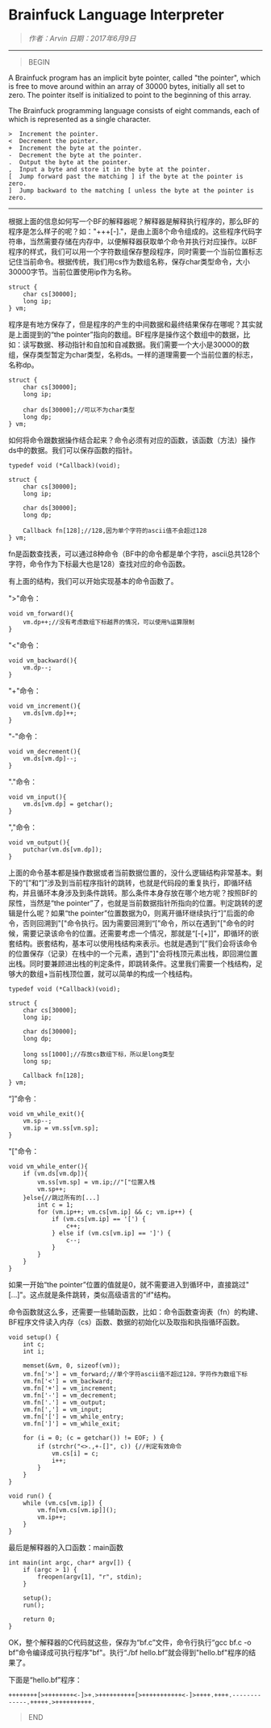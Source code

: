 
# Brainfuck Language Interpreter

> *作者：Arvin 日期：2017年6月9日*

----------------------------------------

>BEGIN

A Brainfuck program has an implicit byte pointer, called "the pointer", which is free to move around within an array of 30000 bytes, initially all set to zero. The pointer itself is initialized to point to the beginning of this array.

The Brainfuck programming language consists of eight commands, each of which is represented as a single character.

    >  Increment the pointer.
    <  Decrement the pointer.
    +  Increment the byte at the pointer.
    -  Decrement the byte at the pointer.
    .  Output the byte at the pointer.
    ,  Input a byte and store it in the byte at the pointer.
    [  Jump forward past the matching ] if the byte at the pointer is zero.
    ]  Jump backward to the matching [ unless the byte at the pointer is zero.

-------------------------------------------

根据上面的信息如何写一个BF的解释器呢？解释器是解释执行程序的，那么BF的程序是怎么样子的呢？如："+++[-]."，是由上面8个命令组成的。这些程序代码字符串，当然需要存储在内存中，以便解释器获取单个命令并执行对应操作。以BF程序的样式，我们可以用一个字符数组保存整段程序，同时需要一个当前位置标志记住当前命令。根据传统，我们用cs作为数组名称，保存char类型命令，大小30000字节。当前位置使用ip作为名称。

    struct {
        char cs[30000];
        long ip;
    } vm;

程序是有地方保存了，但是程序的产生的中间数据和最终结果保存在哪呢？其实就是上面提到的“the pointer”指向的数组。BF程序是操作这个数组中的数据，比如：读写数据、移动指针和自加和自减数据。我们需要一个大小是30000的数组，保存类型暂定为char类型，名称ds。一样的道理需要一个当前位置的标志，名称dp。

    struct {
        char cs[30000];
        long ip;
        
        char ds[30000];//可以不为char类型
        long dp;
    } vm;

如何将命令跟数据操作结合起来？命令必须有对应的函数，该函数（方法）操作ds中的数据。我们可以保存函数的指针。

    typedef void (*Callback)(void);
    
    struct {
        char cs[30000];
        long ip;
        
        char ds[30000];
        long dp;

        Callback fn[128];//128,因为单个字符的ascii值不会超过128
    } vm;

fn是函数查找表，可以通过8种命令（BF中的命令都是单个字符，ascii总共128个字符，命令作为下标最大也是128）查找对应的命令函数。

有上面的结构，我们可以开始实现基本的命令函数了。

">"命令：

    void vm_forward(){
        vm.dp++;//没有考虑数组下标越界的情况，可以使用%运算限制
    }

"<"命令：

    void vm_backward(){
        vm.dp--;
    }

"+"命令：

    void vm_increment(){
        vm.ds[vm.dp]++;
    }

"-"命令：

    void vm_decrement(){
        vm.ds[vm.dp]--;
    }

"."命令：

    void vm_input(){
        vm.ds[vm.dp] = getchar();
    }

","命令：

    void vm_output(){
        putchar(vm.ds[vm.dp]);
    }

上面的命令基本都是操作数据或者当前数据位置的，没什么逻辑结构非常基本。剩下的“[”和“]”涉及到当前程序指针的跳转，也就是代码段的重复执行，即循环结构，并且循环本身涉及到条件跳转。那么条件本身存放在哪个地方呢？按照BF的尿性，当然是“the pointer”了，也就是当前数据指针所指向的位置。判定跳转的逻辑是什么呢？如果“the pointer”位置数据为0，则离开循环继续执行“]”后面的命令，否则回溯到"["命令执行。因为需要回溯到“[”命令，所以在遇到"["命令的时候，需要记录该命令的位置。还需要考虑一个情况，那就是“[-[+]]”，即循环的嵌套结构。嵌套结构，基本可以使用栈结构来表示。也就是遇到“[”我们会将该命令的位置保存（记录）在栈中的一个元素，遇到"]"会将栈顶元素出栈，即回溯位置出栈。同时要兼顾进出栈的判定条件，即跳转条件。这里我们需要一个栈结构，足够大的数组+当前栈顶位置，就可以简单的构成一个栈结构。

    typedef void (*Callback)(void);
    
    struct {
        char cs[30000];
        long ip;
        
        char ds[30000];
        long dp;

        long ss[1000];//存放cs数组下标，所以是long类型
        long sp;

        Callback fn[128];
    } vm;


“]”命令：

    void vm_while_exit(){
        vm.sp--;
        vm.ip = vm.ss[vm.sp];
    }

"["命令：

    void vm_while_enter(){
        if (vm.ds[vm.dp]){
            vm.ss[vm.sp] = vm.ip;//"["位置入栈
            vm.sp++;
        }else{//跳过所有的[...]
            int c = 1;
            for (vm.ip++; vm.cs[vm.ip] && c; vm.ip++) {
                if (vm.cs[vm.ip] == '[') {
                    c++;
                } else if (vm.cs[vm.ip] == ']') {
                    c--;
                }
            }
        }
    }

如果一开始“the pointer”位置的值就是0，就不需要进入到循环中，直接跳过"[...]"。这点就是条件跳转，类似高级语言的"if"结构。

命令函数就这么多，还需要一些辅助函数，比如：命令函数查询表（fn）的构建、BF程序文件读入内存（cs）函数、数据的初始化以及取指和执指循环函数。

    void setup() {
        int c;
        int i;
    
        memset(&vm, 0, sizeof(vm));
        vm.fn['>'] = vm_forward;//单个字符ascii值不超过128，字符作为数组下标
        vm.fn['<'] = vm_backward;
        vm.fn['+'] = vm_increment;
        vm.fn['-'] = vm_decrement;
        vm.fn['.'] = vm_output;
        vm.fn[','] = vm_input;
        vm.fn['['] = vm_while_entry;
        vm.fn[']'] = vm_while_exit;
    
        for (i = 0; (c = getchar()) != EOF; ) {
            if (strchr("<>.,+-[]", c)) {//判定有效命令
                vm.cs[i] = c;
                i++;
            }
        }
    }

    void run() {
        while (vm.cs[vm.ip]) {
            vm.fn[vm.cs[vm.ip]]();
            vm.ip++;
        }
    }

最后是解释器的入口函数：main函数

    int main(int argc, char* argv[]) {
        if (argc > 1) {  
            freopen(argv[1], "r", stdin);  
        }  
    
        setup();  
        run();  
    
        return 0;  
    }

OK，整个解释器的C代码就这些，保存为“bf.c”文件，命令行执行“gcc bf.c -o bf”命令编译成可执行程序"bf"。执行“./bf hello.bf”就会得到"hello.bf"程序的结果了。

下面是“hello.bf”程序：

    ++++++++[>++++++++<-]>+.>++++++++++[>+++++++++++<-]>++++.++++.-------------.+++++.>++++++++++.

>END
